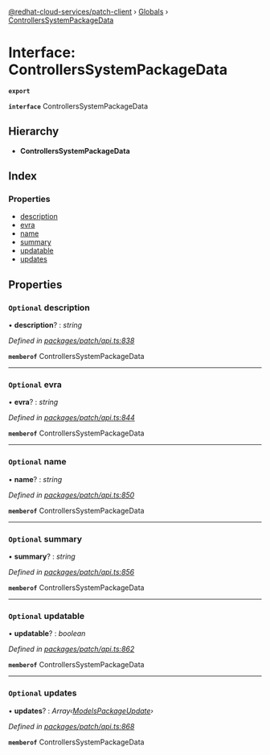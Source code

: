 [@redhat-cloud-services/patch-client](../README.md) › [Globals](../globals.md) › [ControllersSystemPackageData](controllerssystempackagedata.md)

# Interface: ControllersSystemPackageData

**`export`** 

**`interface`** ControllersSystemPackageData

## Hierarchy

* **ControllersSystemPackageData**

## Index

### Properties

* [description](controllerssystempackagedata.md#optional-description)
* [evra](controllerssystempackagedata.md#optional-evra)
* [name](controllerssystempackagedata.md#optional-name)
* [summary](controllerssystempackagedata.md#optional-summary)
* [updatable](controllerssystempackagedata.md#optional-updatable)
* [updates](controllerssystempackagedata.md#optional-updates)

## Properties

### `Optional` description

• **description**? : *string*

*Defined in [packages/patch/api.ts:838](https://github.com/RedHatInsights/javascript-clients/blob/8e7ff04/packages/patch/api.ts#L838)*

**`memberof`** ControllersSystemPackageData

___

### `Optional` evra

• **evra**? : *string*

*Defined in [packages/patch/api.ts:844](https://github.com/RedHatInsights/javascript-clients/blob/8e7ff04/packages/patch/api.ts#L844)*

**`memberof`** ControllersSystemPackageData

___

### `Optional` name

• **name**? : *string*

*Defined in [packages/patch/api.ts:850](https://github.com/RedHatInsights/javascript-clients/blob/8e7ff04/packages/patch/api.ts#L850)*

**`memberof`** ControllersSystemPackageData

___

### `Optional` summary

• **summary**? : *string*

*Defined in [packages/patch/api.ts:856](https://github.com/RedHatInsights/javascript-clients/blob/8e7ff04/packages/patch/api.ts#L856)*

**`memberof`** ControllersSystemPackageData

___

### `Optional` updatable

• **updatable**? : *boolean*

*Defined in [packages/patch/api.ts:862](https://github.com/RedHatInsights/javascript-clients/blob/8e7ff04/packages/patch/api.ts#L862)*

**`memberof`** ControllersSystemPackageData

___

### `Optional` updates

• **updates**? : *Array‹[ModelsPackageUpdate](modelspackageupdate.md)›*

*Defined in [packages/patch/api.ts:868](https://github.com/RedHatInsights/javascript-clients/blob/8e7ff04/packages/patch/api.ts#L868)*

**`memberof`** ControllersSystemPackageData

